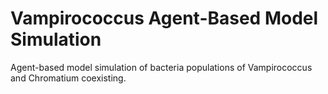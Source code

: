 # Vampirococcus Agent-Based Model Simulation

Agent-based model simulation of bacteria populations of Vampirococcus and Chromatium coexisting.
